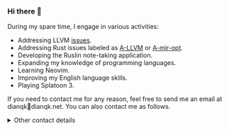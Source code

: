 ### Hi there 👋

During my spare time, I engage in various activities:

- Addressing LLVM [issues](https://github.com/llvm/llvm-project/issues/assigned/DianQK).
- Addressing Rust issues labeled as [A-LLVM](https://github.com/rust-lang/rust/issues?q=is%3Aissue+label%3AA-LLVM+assignee%3ADianQK+is%3Aopen) or [A-mir-opt](https://github.com/rust-lang/rust/issues?q=is%3Aopen+label%3AA-mir-opt+assignee%3ADianQK).
- Developing the Ruslin note-taking application.
- Expanding my knowledge of programming languages.
- Learning Neovim.
- Improving my English language skills.
- Playing Splatoon 3.

If you need to contact me for any reason, feel free to send me an email at dianqk📧dianqk.net.
You can also contact me as follows.

<details><summary>Other contact details</summary>
<p>
<table>
    <thead>
        <tr>
            <th>WhatsApp</th>
            <th>Telegram</th>
        </tr>
    </thead>
    <tbody>
        <tr>
            <td><img src="./whatsapp.jpg" alt="" style="width: 300px; height: 300px;" /></td>
            <td><img src="./telegram.jpg" alt="" style="width: 300px; height: 300px;" /></td>
        </tr>
        <tr align="center">
            <td>https://wa.me/qr/P5C6UX47WWZOG1</td>
            <td>https://t.me/dianqk</td>
        </tr>
    </tbody>
</table>
</p>
</details> 

